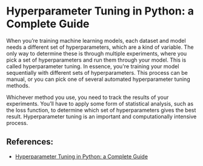 # Hyperparameter Tuning in Python: a Complete Guide 


When you’re training machine learning models, each dataset and model needs a different set of hyperparameters, which are a kind of variable. The only way to determine these is through multiple experiments, where you pick a set of hyperparameters and run them through your model. This is called hyperparameter tuning. In essence, you're training your model sequentially with different sets of hyperparameters. This process can be manual, or you can pick one of several automated hyperparameter tuning methods.

Whichever method you use, you need to track the results of your experiments. You’ll have to apply some form of statistical analysis, such as the loss function, to determine which set of hyperparameters gives the best result. Hyperparameter tuning is an important and computationally intensive process.


## References:
- [Hyperparameter Tuning in Python: a Complete Guide](https://neptune.ai/blog/hyperparameter-tuning-in-python-complete-guide) 
